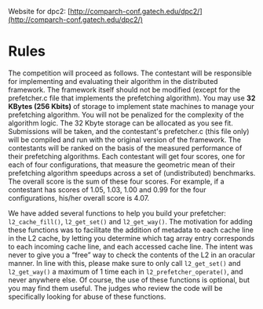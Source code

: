 Website for dpc2: [http://comparch-conf.gatech.edu/dpc2/](http://comparch-conf.gatech.edu/dpc2/)

# Rules

The competition will proceed as follows. The contestant will be responsible for implementing and evaluating their algorithm in the distributed framework. The framework itself should not be modified (except for the prefetcher.c file that implements the prefetching algorithm). You may use **32 KBytes (256 Kbits)** of storage to implement state machines to manage your prefetching algorithm. You will not be penalized for the complexity of the algorithm logic. The 32 Kbyte storage can be allocated as you see fit. Submissions will be taken, and the contestant's prefetcher.c (this file only) will be compiled and run with the original version of the framework. The contestants will be ranked on the basis of the measured performance of their prefetching algorithms. Each contestant will get four scores, one for each of four configurations, that measure the geometric mean of their prefetching algorithm speedups across a set of (undistributed) benchmarks. The overall score is the sum of these four scores. For example, if a contestant has scores of 1.05, 1.03, 1.00 and 0.99 for the four configurations, his/her overall score is 4.07.

We have added several functions to help you build your prefetcher: `l2_cache_fill()`, `l2_get_set()` and `l2_get_way()`. The motivation for adding these functions was to facilitate the addition of metadata to each cache line in the L2 cache, by letting you determine which tag array entry corresponds to each incoming cache line, and each accessed cache line. The intent was never to give you a “free” way to check the contents of the L2 in an oracular manner. In line with this, please make sure to only call `l2_get_set()` and `l2_get_way()` a maximum of 1 time each in `l2_prefetcher_operate()`, and never anywhere else. Of course, the use of these functions is optional, but you may find them useful. The judges who review the code will be specifically looking for abuse of these functions.
